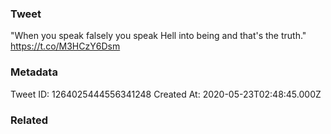 ### Tweet
"When you speak falsely you speak Hell into being and that's the truth." https://t.co/M3HCzY6Dsm

### Metadata
Tweet ID: 1264025444556341248
Created At: 2020-05-23T02:48:45.000Z

### Related

